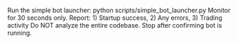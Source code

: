 Run the simple bot launcher: python scripts/simple_bot_launcher.py
Monitor for 30 seconds only.
Report: 1) Startup success, 2) Any errors, 3) Trading activity
Do NOT analyze the entire codebase.
Stop after confirming bot is running.